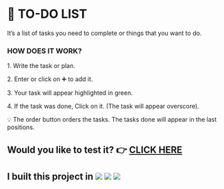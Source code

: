 <h1>
 📝 TO-DO LIST 
</h1>
<p>
  It’s a list of tasks you need to complete or things that you want to do. 
</p>
<p></p>
<h3>
  HOW DOES IT WORK?
</h3>
<p> 1. Write the task or plan.</p>
<p> 2. Enter or click on ➕ to add it.</p>
<p> 3. Your task will appear highlighted in green.</p>
<p> 4. If the task was done, Click on it. (The task will appear overscore).</p>
<p>
  💡 The order button orders the tasks. The tasks done will appear in the last positions.
</p>
<h2>
  Would you like to test it? 👉 <a target="_blank" href="https://linalozz.github.io/LinaLozano/">CLICK HERE</a></p>
</h2>
<h2>
  I built this project in <img src="https://img.shields.io/badge/HTML5-E34F26?style=for-the-badge&logo=html5&logoColor=white"> <img src="https://img.shields.io/badge/CSS3-1572B6?style=for-the-badge&logo=css3&logoColor=white"> 
  <img src="https://img.shields.io/badge/JavaScript-F7DF1E?style=for-the-badge&logo=javascript&logoColor=black">
</h2>
